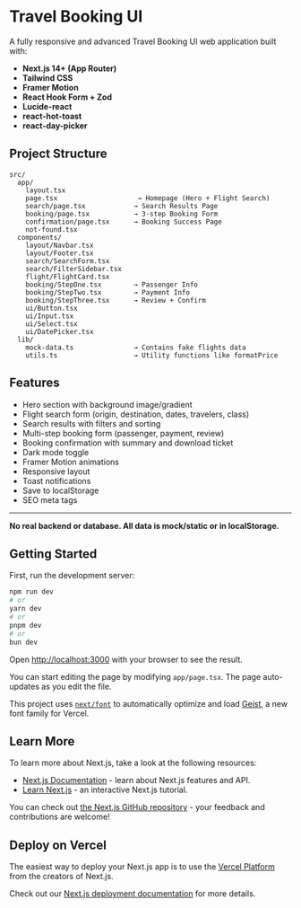# Travel Booking UI

A fully responsive and advanced Travel Booking UI web application built with:

- **Next.js 14+ (App Router)**
- **Tailwind CSS**
- **Framer Motion**
- **React Hook Form + Zod**
- **Lucide-react**
- **react-hot-toast**
- **react-day-picker**

## Project Structure

```
src/
  app/
    layout.tsx
    page.tsx                    → Homepage (Hero + Flight Search)
    search/page.tsx            → Search Results Page
    booking/page.tsx           → 3-step Booking Form
    confirmation/page.tsx      → Booking Success Page
    not-found.tsx
  components/
    layout/Navbar.tsx
    layout/Footer.tsx
    search/SearchForm.tsx
    search/FilterSidebar.tsx
    flight/FlightCard.tsx
    booking/StepOne.tsx        → Passenger Info
    booking/StepTwo.tsx        → Payment Info
    booking/StepThree.tsx      → Review + Confirm
    ui/Button.tsx
    ui/Input.tsx
    ui/Select.tsx
    ui/DatePicker.tsx
  lib/
    mock-data.ts               → Contains fake flights data
    utils.ts                   → Utility functions like formatPrice
```

## Features
- Hero section with background image/gradient
- Flight search form (origin, destination, dates, travelers, class)
- Search results with filters and sorting
- Multi-step booking form (passenger, payment, review)
- Booking confirmation with summary and download ticket
- Dark mode toggle
- Framer Motion animations
- Responsive layout
- Toast notifications
- Save to localStorage
- SEO meta tags

---

**No real backend or database. All data is mock/static or in localStorage.**

## Getting Started

First, run the development server:

```bash
npm run dev
# or
yarn dev
# or
pnpm dev
# or
bun dev
```

Open [http://localhost:3000](http://localhost:3000) with your browser to see the result.

You can start editing the page by modifying `app/page.tsx`. The page auto-updates as you edit the file.

This project uses [`next/font`](https://nextjs.org/docs/app/building-your-application/optimizing/fonts) to automatically optimize and load [Geist](https://vercel.com/font), a new font family for Vercel.

## Learn More

To learn more about Next.js, take a look at the following resources:

- [Next.js Documentation](https://nextjs.org/docs) - learn about Next.js features and API.
- [Learn Next.js](https://nextjs.org/learn) - an interactive Next.js tutorial.

You can check out [the Next.js GitHub repository](https://github.com/vercel/next.js) - your feedback and contributions are welcome!

## Deploy on Vercel

The easiest way to deploy your Next.js app is to use the [Vercel Platform](https://vercel.com/new?utm_medium=default-template&filter=next.js&utm_source=create-next-app&utm_campaign=create-next-app-readme) from the creators of Next.js.

Check out our [Next.js deployment documentation](https://nextjs.org/docs/app/building-your-application/deploying) for more details.
